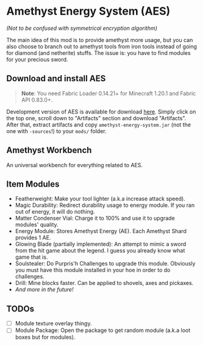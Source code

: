 # Amethyst Energy System (AES)
_(Not to be confused with symmetrical encryption algorithm)_

The main idea of this mod is to provide amethyst more usage, but you can also choose to branch out to amethyst tools from iron tools instead of going for diamond (and netherite) stuffs. The issue is: you have to find modules for your precious sword.

## Download and install AES
> **Note**: You need Fabric Loader 0.14.21+ for Minecraft 1.20.1 and Fabric API 0.83.0+.

Development version of AES is available for download [here](https://github.com/nahkd123/amethyst-energy-system/actions). Simply click on the top one, scroll down to "Artifacts" section and download "Artifacts". After that, extract artifacts and copy ``amethyst-energy-system.jar`` (not the one with ``-sources``!) to your ``mods/`` folder.

## Amethyst Workbench
An universal workbench for everything related to AES.

## Item Modules
- Featherweight: Make your tool lighter (a.k.a increase attack speed).
- Magic Durability: Redirect durability usage to energy module. If you ran out of energy, it will do nothing.
- Matter Condenser Vial: Charge it to 100% and use it to upgrade modules' quality.
- Energy Module: Stores Amethyst Energy (AE). Each Amethyst Shard provides 1 AE.
- Glowing Blade (partially implemented): An attempt to mimic a sword from the hit game about the legend. I guess you already know what game that is.
- Soulstealer: Do Purpris'h Challenges to upgrade this module. Obviously you must have this module installed in your hoe in order to do challenges.
- Drill: Mine blocks faster. Can be applied to shovels, axes and pickaxes.
- _And more in the future!_

## TODOs
- [ ] Module texture overlay thingy.
- [ ] Module Package: Open the package to get random module (a.k.a loot boxes but for modules).
